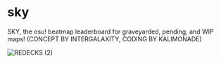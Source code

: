 # sky
SKY, the osu! beatmap leaderboard for graveyarded, pending, and WIP maps! (CONCEPT BY INTERGALAXITY, CODING BY KALIMONADE)

![REDECKS (2)](https://github.com/user-attachments/assets/e0a53479-cf02-4019-a6ef-a452c16b5753)
